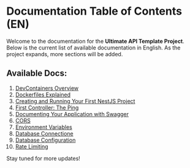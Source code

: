 # Documentation Table of Contents (EN)

Welcome to the documentation for the **Ultimate API Template Project**. Below is the current list of available documentation in English. As the project expands, more sections will be added.

## Available Docs:

1. [DevContainers Overview](devcontainers.md)
2. [Dockerfiles Explained](dockerfiles.md)
3. [Creating and Running Your First NestJS Project](creating-project.md)
4. [First Controller: The Ping](first-controller.md)
5. [Documenting Your Application with Swagger](documentation.md)
6. [CORS](cors.md)
7. [Environment Variables](environment-variables.md)
8. [Database Connectione](database-connection.md)
9. [Database Configuration](database-config.md)
10. [Rate Limiting](rate-limit.md)

Stay tuned for more updates!
